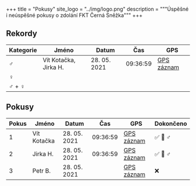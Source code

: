 +++
title = "Pokusy"
site_logo = "../img/logo.png"
description = """Úspěšné i neúspěšné pokusy o zdolání FKT Černá Sněžka"""
+++

## Rekordy

| Kategorie | Jméno                 | Datum        | Čas      | GPS                                                           |
|-----------|-----------------------|--------------|----------|---------------------------------------------------------------|
| ♂️         | Vít Kotačka, Jirka H. | 28. 05. 2021 | 09:36:59 | [GPS záznam](//connect.garmin.com/modern/activity/6857600703) |
| ♀️         |                       |              |          |                                                               |
| ♂️  + ♀️    |                       |              |          |                                                               |

## Pokusy

| Pokus | Jméno              | Datum        | Čas      | GPS                                                           | Dokončeno  | 
|-------|--------------------|--------------|----------|---------------------------------------------------------------|------------|
|     1 | Vít Kotačka        | 28. 05. 2021 | 09:36:59 | [GPS záznam](//connect.garmin.com/modern/activity/6857600703) | ✅ 🥇 ♂️    |
|     2 | Jirka H.           | 28. 05. 2021 | 09:36:59 | [GPS záznam](//connect.garmin.com/modern/activity/6857600703) | ✅ 🥇 ♂️    |
|     3 | Petr B.            | 28. 05. 2021 |          | [GPS záznam](//www.strava.com/activities/5372534529)          | ❌         |
